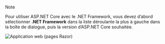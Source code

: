   > [!NOTE]
  > Pour utiliser ASP.NET Core avec le .NET Framework, vous devez d’abord sélectionner **.NET Framework** dans la liste déroulante la plus à gauche dans la boîte de dialogue, puis la version d’ASP.NET Core souhaitée.

  ![Application web (pages Razor)](../tutorials/razor-pages/razor-pages-start/_static/np2.png)